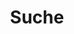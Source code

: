 ---
title: "Suche" # in any language you want
layout: "search" # is necessary
url: "/suche"
# description: "Description for Search"
summary: "Suche"
placeholder: "Suchen"
---